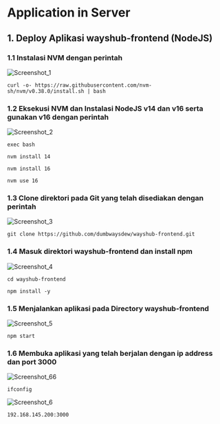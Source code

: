 # Application in Server
## 1. Deploy Aplikasi wayshub-frontend (NodeJS)
### 1.1 Instalasi NVM dengan perintah
![Screenshot_1](https://github.com/wilsonakbar/devops18-dumbways-WilsonAkbar/assets/132327628/f8e77ccc-43b0-4132-af4c-1f88c8f19210)
```
curl -o- https://raw.githubusercontent.com/nvm-sh/nvm/v0.38.0/install.sh | bash
```
### 1.2 Eksekusi NVM dan Instalasi NodeJS v14 dan v16 serta gunakan v16 dengan perintah
![Screenshot_2](https://github.com/wilsonakbar/devops18-dumbways-WilsonAkbar/assets/132327628/31c361d2-d1c6-4dbc-8b82-c3d9fbd91da6)
```
exec bash
```
```
nvm install 14
```
```
nvm install 16
```
```
nvm use 16
```
### 1.3 Clone direktori pada Git yang telah disediakan dengan perintah
![Screenshot_3](https://github.com/wilsonakbar/devops18-dumbways-WilsonAkbar/assets/132327628/b36d45f2-1dfc-46b0-b57d-9956d4be1c89)
```
git clone https://github.com/dumbwaysdew/wayshub-frontend.git
```
### 1.4 Masuk direktori wayshub-frontend dan install npm
![Screenshot_4](https://github.com/wilsonakbar/devops18-dumbways-WilsonAkbar/assets/132327628/c5c03cde-6995-403e-9503-ecb8a8e1b5f4)
```
cd wayshub-frontend
```
```
npm install -y
```
### 1.5 Menjalankan aplikasi pada Directory wayshub-frontend
![Screenshot_5](https://github.com/wilsonakbar/devops18-dumbways-WilsonAkbar/assets/132327628/1f5543b1-b4ef-497f-b498-8409108a4faf)
```
npm start
```
### 1.6 Membuka aplikasi yang telah berjalan dengan ip address dan port 3000

![Screenshot_66](https://github.com/wilsonakbar/devops18-dumbways-WilsonAkbar/assets/132327628/44c575a5-cf61-4f79-9c83-a5da6b1cbb85)
```
ifconfig
```
![Screenshot_6](https://github.com/wilsonakbar/devops18-dumbways-WilsonAkbar/assets/132327628/75b640f1-4b49-430f-a781-7f0150038bab)
```
192.168.145.200:3000
```

